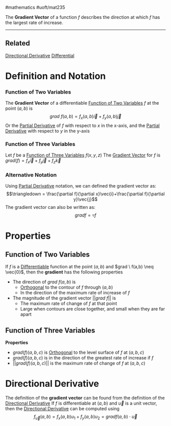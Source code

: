 #mathematics
#uoft/mat235 

The **Gradient Vector** of a function $f$ describes the direction at which $f$ has the largest rate of increase.

---
## Related
[Directional Derivative](Directional%20Derivative.md)
[Differential](Differential.md)

# Definition and Notation
### Function of Two Variables
The **Gradient Vector** of a differentiable [Function of Two Variables](Function%20of%20Two%20Variables.md) $f$ at the point $(a,b)$ is $$grad \ f(a,b)=f_{x}(a,b)\vec{i}+f_{y}(a,b)\vec{j}$$
Or the [Partial Derivative](Partial%20Derivative.md) of $f$ with respect to $x$ in the x-axis, and the [Partial Derivative](Partial%20Derivative.md) with respect to $y$ in the y-axis

### Function of Three Variables
Let $f$ be a [Function of Three Variables](Function%20of%20Three%20Variables) $f(x,y,z)$
The [Gradient Vector](.md) for $f$ is
	$grad(f)=f_{x}\vec i + f_{y}\vec j + f_{z}\vec k$


### Alternative Notation
Using [Partial Derivative](Partial%20Derivative.md) notation, we can defined the gradient vector as: $$\triangledown = \frac{\partial f}{\partial x}\vec{i}+\frac{\partial f}{\partial y}\vec{j}$$
The gradient vector can also be written as: $$grad f = \triangledown f$$
# Properties
## Function of Two Variables
If $f$ is a [Differentiable](Differentiable) function at the point $(a,b)$ and $grad \ f(a,b) \neq \vec{0}$, then the **gradient** has the following properties
- The direction of $grad \ f(a,b)$ is 
	- [Orthogonal](../../MAT223/Orthogonal.md) to the contour of $f$ through $(a,b)$
	- In the direction of the maximum rate of increase of $f$
- The magnitude of the gradient vector $||grad \ f||$ is  
	- The maximum rate of change of $f$ at that point
	- Large when contours are close together, and small when they are far apart

## Function of Three Variables
**Properties**
-  $grad(f)(a,b,c)$ is  [Orthogonal](../../MAT223/Orthogonal.md) to the level surface of $f$ at $(a,b,c)$
-  $grad(f)(a,b,c)$ is in the direction of the greatest rate of increase if $f$
-  $||grad(f)(a,b,c)||$ is the maximum rate of change of $f$ at $(a,b,c)$

# Directional Derivative
The definition of the **gradient vector** can be found from the definition of the [Directional Derivative](Directional%20Derivative.md)
If $f$ is differentiable at $(a,b)$ and $\vec{u}$ is a unit vector, then the [Directional Derivative](Directional%20Derivative.md) can be computed using $$f_{\vec{u}}(a,b)=f_{x}(a,b)u_{1}+f_{y}(a,b)u_{2}=gradf(a,b)\cdot \vec{u}$$